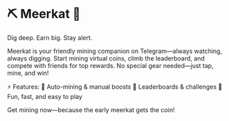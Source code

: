 # ⛏️ Meerkat 🦫

Dig deep. Earn big. Stay alert.

Meerkat is your friendly mining companion on Telegram—always watching, always digging. Start mining virtual coins, climb the leaderboard, and compete with friends for top rewards. No special gear needed—just tap, mine, and win!

⚡️ Features:
🔹 Auto-mining & manual boosts
🔹 Leaderboards & challenges
🔹 Fun, fast, and easy to play

Get mining now—because the early meerkat gets the coin!